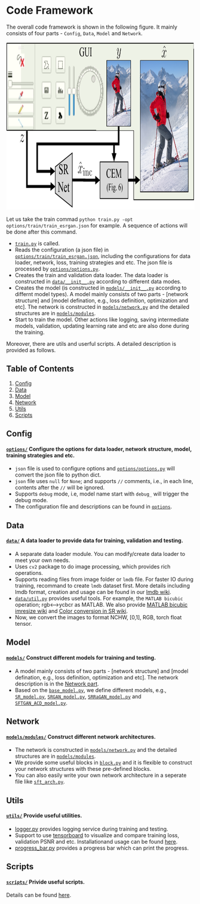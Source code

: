 # Code Framework
The overall code framework is shown in the following figure. It mainly consists of four parts - `Config`, `Data`, `Model` and `Network`.

<p align="center">
   <img src="fig_framework_scheme.pdf" height="450">
</p>

Let us take the train commad `python train.py -opt options/train/train_esrgan.json` for example. A sequence of actions will be done after this command. 

- [`train.py`](https://github.com/xinntao/BasicSR/blob/master/codes/train.py) is called. 
- Reads the configuration (a json file) in [`options/train/train_esrgan.json`](https://github.com/xinntao/BasicSR/blob/master/codes/options/train/train_esrgan.json), including the configurations for data loader, network, loss, training strategies and etc. The json file is processed by [`options/options.py`](https://github.com/xinntao/BasicSR/blob/master/codes/options/options.py).
- Creates the train and validation data loader. The data loader is constructed in [`data/__init__.py`](https://github.com/xinntao/BasicSR/blob/master/codes/data/__init__.py) according to different data modes.
- Creates the model (is constructed in [`models/__init__.py`](https://github.com/xinntao/BasicSR/blob/master/codes/models/__init__.py) according to differnt model types). A model mainly consists of two parts - [network structure] and [model defination, e.g., loss definition, optimization and etc]. The network is constructed in [`models/network.py`](https://github.com/xinntao/BasicSR/blob/master/codes/models/networks.py) and the detailed structures are in [`models/modules`](https://github.com/xinntao/BasicSR/tree/master/codes/models/modules).
- Start to train the model. Other actions like logging, saving intermediate models, validation, updating learning rate and etc are also done during the training.  

Moreover, there are utils and userful scripts. A detailed description is provided as follows.


## Table of Contents
1. [Config](#config)
1. [Data](#data)
1. [Model](#model)
1. [Network](#network)
1. [Utils](#utils)
1. [Scripts](#scripts)

## Config
#### [`options/`](https://github.com/xinntao/BasicSR/tree/master/codes/options) Configure the options for data loader, network structure, model, training strategies and etc.

- `json` file is used to configure options and [`options/options.py`](https://github.com/xinntao/BasicSR/blob/master/codes/options/options.py) will convert the json file to python dict.
- `json` file uses `null` for `None`; and supports `//` comments, i.e., in each line, contents after the `//` will be ignored. 
- Supports `debug` mode, i.e, model name start with `debug_` will trigger the debug mode.
- The configuration file and descriptions can be found in [`options`](https://github.com/xinntao/BasicSR/tree/master/codes/options).

## Data
#### [`data/`](https://github.com/xinntao/BasicSR/tree/master/codes/data) A data loader to provide data for training, validation and testing.

- A separate data loader module. You can modify/create data loader to meet your own needs.
- Uses `cv2` package to do image processing, which provides rich operations.
- Supports reading files from image folder or `lmdb` file. For faster IO during training, recommand to create `lmdb` dataset first. More details including lmdb format, creation and usage can be found in our [lmdb wiki](https://github.com/xinntao/BasicSR/wiki/Faster-IO-speed).
- [`data/util.py`](https://github.com/xinntao/BasicSR/blob/master/codes/data/util.py) provides useful tools. For example, the `MATLAB bicubic` operation; rgb<-->ycbcr as MATLAB. We also provide [MATLAB bicubic imresize wiki](https://github.com/xinntao/BasicSR/wiki/MATLAB-bicubic-imresize) and [Color conversion in SR wiki](https://github.com/xinntao/BasicSR/wiki/Color-conversion-in-SR).
- Now, we convert the images to format NCHW, [0,1], RGB, torch float tensor.

## Model
#### [`models/`](https://github.com/xinntao/BasicSR/tree/master/codes/models) Construct different models for training and testing.

- A model mainly consists of two parts - [network structure] and [model defination, e.g., loss definition, optimization and etc]. The network description is in the [Network part](#network).
- Based on the [`base_model.py`](https://github.com/xinntao/BasicSR/blob/master/codes/models/base_model.py), we define different models, e.g., [`SR_model.py`](https://github.com/xinntao/BasicSR/blob/master/codes/models/SR_model.py), [`SRGAN_model.py`](https://github.com/xinntao/BasicSR/blob/master/codes/models/SRGAN_model.py), [`SRRaGAN_model.py`](https://github.com/xinntao/BasicSR/blob/master/codes/models/SRRaGAN_model.py) and [`SFTGAN_ACD_model.py`](https://github.com/xinntao/BasicSR/blob/master/codes/models/SFTGAN_ACD_model.py).

## Network
#### [`models/modules/`](https://github.com/xinntao/BasicSR/tree/master/codes/models/modules) Construct different network architectures.

- The network is constructed in [`models/network.py`](https://github.com/xinntao/BasicSR/blob/master/codes/models/networks.py) and the detailed structures are in [`models/modules`](https://github.com/xinntao/BasicSR/tree/master/codes/models/modules).
- We provide some useful blocks in [`block.py`](https://github.com/xinntao/BasicSR/blob/master/codes/models/modules/block.py) and it is flexible to construct your network structures with these pre-defined blocks.
- You can also easily write your own network architecture in a seperate file like [`sft_arch.py`](https://github.com/xinntao/BasicSR/blob/master/codes/models/modules/sft_arch.py). 

## Utils
#### [`utils/`](https://github.com/xinntao/BasicSR/tree/master/codes/utils) Provide useful utilities.

- [logger.py](https://github.com/xinntao/BasicSR/blob/master/codes/utils/logger.py) provides logging service during training and testing.
- Support to use [tensorboard](https://www.tensorflow.org/programmers_guide/summaries_and_tensorboard) to visualize and compare training loss, validation PSNR and etc. Installationand usage can be found [here](https://github.com/xinntao/BasicSR/tree/master/codes/utils).
- [progress_bar.py](https://github.com/xinntao/BasicSR/blob/master/codes/utils/progress_bar.py) provides a progress bar which can print the progress. 

## Scripts
#### [`scripts/`](https://github.com/xinntao/BasicSR/tree/master/codes/scripts) Privide useful scripts.
Details can be found [here](https://github.com/xinntao/BasicSR/tree/master/codes/scripts).
